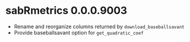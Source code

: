 
# sabRmetrics 0.0.0.9003

- Rename and reorganize columns returned by `download_baseballsavant`
- Provide baseballsavant option for `get_quadratic_coef`

